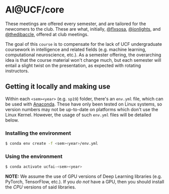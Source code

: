 # AI@UCF/core

These meetings are offered every semester, and are tailored for the newcomers to the club. These are what, initially, [@flxsosa][felix-git], [@ionlights][john-git], and [@thedibaccle][richard-git], offered at club meetings.

[felix-git]: https://github.com/flxsosoa
[john-git]: https://github.com/ionlights
[richard-git]: https://github.com/thedibaccle

The goal of this `course` is to compensate for the lack of UCF undergraduate coursework in intelligence and related fields (e.g. machine learning, computational neuroscience, etc.). As a semester offering, the overarching idea is that the course material won't change much, but each semester will entail a slight twist on the presentation, as expected with rotating instructors.

## Getting it locally and making use
Within each `<sem><year>` (e.g. `sp19`) folder, there's an `env.yml` file, which can be used with [Anaconda](anaconda.org). These have only been tested on Linux systems, so version numbers may not be up-to-date on platforms which don't use the Linux Kernel. However, the usage of such `env.yml` files will be detailed below.

### Installing the environment
```bash
$ conda env create -f <sem><year>/env.yml
```

### Using the environment
```bash
$ conda activate ucfai-<sem><year>
```

**NOTE:** We assume the use of GPU versions of Deep Learning libraries (e.g. PyTorch, TensorFlow, etc.). If you *do not* have a GPU, then you should install the *CPU* versions of said libraries.
